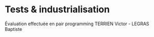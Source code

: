 # Tests & industrialisation 
Évaluation effectuée en pair programming 
TERRIEN Victor - LEGRAS Baptiste

